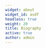 ```yaml
---
widget: about
widget_id: asdf
headless: true
weight: 20
title: Biography
active: true
author: admin
---
```

